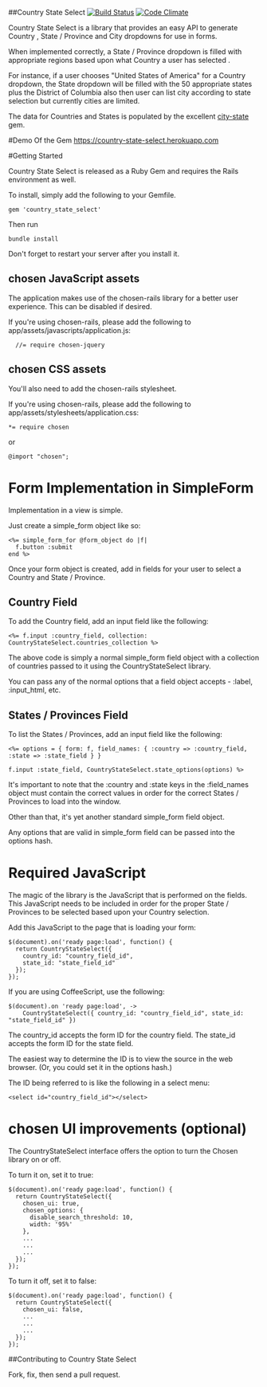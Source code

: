 ##Country State Select [![Build Status](https://travis-ci.org/arvindvyas/Country-State-Select.svg?branch=master)](https://travis-ci.org/arvindvyas/Country-State-Select)  [![Code Climate](https://codeclimate.com/github/arvindvyas/Country-State-Select/badges/gpa.svg)](https://codeclimate.com/github/arvindvyas/Country-State-Select)

Country State Select is a library that provides an easy API to generate Country , State / Province  and City dropdowns for use in forms.

When implemented correctly, a State / Province dropdown is filled with appropriate regions based upon what Country a user has selected .

For instance, if a user chooses "United States of America" for a Country dropdown, the State dropdown will be filled with the 50 appropriate states plus the District of Columbia also then user can list city according to state selection but currently cities are limited.

The data for Countries and States is populated by the excellent [city-state](https://github.com/loureirorg/city-state) gem. 

#Demo Of the Gem
  https://country-state-select.herokuapp.com

#Getting Started

Country State Select is released as a Ruby Gem and requires the Rails environment as well.

To install, simply add the following to your Gemfile.

    gem 'country_state_select'
  
Then run 
    
    bundle install


Don't forget to restart your server after you install it.


## chosen JavaScript assets
  The application makes use of the chosen-rails library for a better user experience.  This can be disabled if desired.  
  
  If you're using chosen-rails, please add the following to app/assets/javascripts/application.js:
  
      //= require chosen-jquery


## chosen CSS assets

  You'll also need to add the chosen-rails stylesheet.

  If you're using chosen-rails, please add the following to app/assets/stylesheets/application.css:

    *= require chosen

 or
    
    @import "chosen";
    
    
# Form Implementation in SimpleForm

Implementation in a view is simple. 

Just create a simple_form object like so:

    <%= simple_form_for @form_object do |f| 
      f.button :submit
    end %>
    
Once your form object is created, add in fields for your user to select a Country and State / Province.      

## Country Field

To add the Country field, add an input field like the following:

    <%= f.input :country_field, collection: CountryStateSelect.countries_collection %>
  
The above code is simply a normal simple_form field object with a collection of countries passed to it using the CountryStateSelect library.  

You can pass any of the normal options that a field object accepts - :label, :input_html, etc.    
    
## States / Provinces Field

To list the States / Provinces, add an input field like the following:

    <%= options = { form: f, field_names: { :country => :country_field, :state => :state_field } }
    
    f.input :state_field, CountryStateSelect.state_options(options) %>
    
It's important to note that the :country and :state keys in the :field_names object must contain the correct values in order for the correct States / Provinces to load into the window. 

Other than that, it's yet another standard simple_form field object.  

Any options that are valid in simple_form field can be passed into the options hash.

# Required JavaScript

The magic of the library is the JavaScript that is performed on the fields.  This JavaScript needs to be included in order for the proper State / Provinces to be selected based upon your Country selection.  

Add this JavaScript to the page that is loading your form:

    $(document).on('ready page:load', function() {
      return CountryStateSelect({
        country_id: "country_field_id",
        state_id: "state_field_id"
      });
    });

If you are using CoffeeScript, use the following:

    $(document).on 'ready page:load', ->
        CountryStateSelect({ country_id: "country_field_id", state_id: "state_field_id" })

The country_id accepts the form ID for the country field.  The state_id accepts the form ID for the state field.

The easiest way to determine the ID is to view the source in the web browser. (Or, you could set it in the options hash.)

The ID being referred to is like the following in a select menu:

    <select id="country_field_id"></select>
   
# chosen UI improvements (optional)

The CountryStateSelect interface offers the option to turn the Chosen library on or off.  

To turn it on, set it to true:

    $(document).on('ready page:load', function() {
      return CountryStateSelect({
        chosen_ui: true,
        chosen_options: { 
          disable_search_threshold: 10,
          width: '95%'
        },
        ...
        ...
        ...
      });
    }); 

To turn it off, set it to false:

    $(document).on('ready page:load', function() {
      return CountryStateSelect({
        chosen_ui: false,
        ...
        ...
        ...
      });
    });
    

##Contributing to Country State Select

  Fork, fix, then send a pull request.
 
